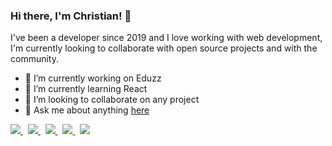 ### Hi there, I'm Christian! 👋

I've been a developer since 2019 and I love working with web development, I'm currently looking to collaborate with open source projects and with the community.

- 🔭 I’m currently working on Eduzz
- 🌱 I’m currently learning React
- 👯 I’m looking to collaborate on any project
- 💬 Ask me about anything [here](https://github.com/ChrisCorrales/ChrisCorrales/issues)

<div class="container">
    <a href="https://codepen.io/ChrisCorrales">
        <img src="https://img.shields.io/badge/codepen-79ff97?style=for-the-badge&logo=codepen&logoColor=79ff97&labelColor=0d1117&textColor=red">
    </a>&nbsp;
    <a href="https://www.linkedin.com/in/corraleschristian/" target="_blank">
        <img src="https://img.shields.io/badge/linkedin-79ff97?style=for-the-badge&logo=linkedin&logoColor=79ff97&labelColor=0d1117&textColor=red">
    </a>&nbsp;
    <a href="https://www.instagram.com/chriscorrales29/" target="_blank">
        <img src="https://img.shields.io/badge/instagram-79ff97?style=for-the-badge&logo=instagram&logoColor=79ff97&labelColor=0d1117&textColor=red" >
    </a>&nbsp;
    <a href="https://medium.com/@chriscorrales" target="_blank">
        <img src="https://img.shields.io/badge/medium-79ff97?style=for-the-badge&logo=medium&logoColor=79ff97&labelColor=0d1117&textColor=red" >
    </a>&nbsp;
    <a href="https://hashnode.com/@ChrisCorrales" target="_blank">
        <img src="https://img.shields.io/badge/hashnode-79ff97?style=for-the-badge&logo=hashnode&logoColor=79ff97&labelColor=0d1117&textColor=red" >
    </a>
</div>
